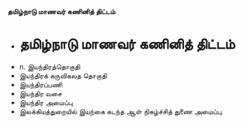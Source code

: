 **தமிழ்நாடு மாணவர் கணினித் திட்டம்**
- # தமிழ்நாடு மாணவர் கணினித் திட்டம்
- n. இயந்திரத்தொகுதி
- இயந்திரக் கருவிகலத தொகுதி
- இயந்திரப்பணி
- இயந்திர வசை
- இயந்திர அமைப்பு
- இலக்கியத்துறையில் இயற்கை கடந்த ஆள் நிகழ்ச்சித் துணை அமைப்பு.

